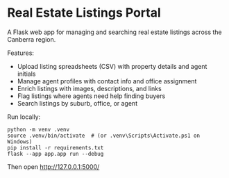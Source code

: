 # Real Estate Listings Portal

A Flask web app for managing and searching real estate listings across the Canberra region.

Features:
- Upload listing spreadsheets (CSV) with property details and agent initials
- Manage agent profiles with contact info and office assignment
- Enrich listings with images, descriptions, and links
- Flag listings where agents need help finding buyers
- Search listings by suburb, office, or agent

Run locally:
```
python -m venv .venv
source .venv/bin/activate  # (or .venv\Scripts\Activate.ps1 on Windows)
pip install -r requirements.txt
flask --app app.app run --debug
```
Then open http://127.0.0.1:5000/